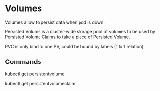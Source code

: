 # Volumes

Volumes allow to persist data when pod is down.

Persisted Volume is a cluster-wide storage pool of volumes to be used by Persisted Volume Claims to take a piece of Persisted Volume.

PVC is only bind to one PV, could be bound by labels (1 to 1 relation).

## Commands

kubectl get persistentvolume

kubectl get persistentvolumeclaim
